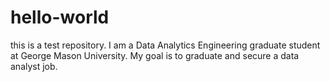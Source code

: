# hello-world
this is a test repository. 
I am a Data Analytics Engineering graduate student at George Mason University.  My goal is to graduate and secure a data analyst job.
